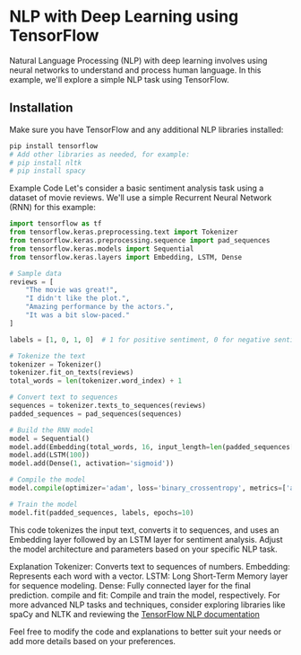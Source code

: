 # NLP with Deep Learning using TensorFlow

Natural Language Processing (NLP) with deep learning involves using neural networks to understand and process human language. In this example, we'll explore a simple NLP task using TensorFlow.

## Installation

Make sure you have TensorFlow and any additional NLP libraries installed:

```bash
pip install tensorflow
# Add other libraries as needed, for example:
# pip install nltk
# pip install spacy
```

Example Code
Let's consider a basic sentiment analysis task using a dataset of movie reviews. We'll use a simple Recurrent Neural Network (RNN) for this example:

```python
import tensorflow as tf
from tensorflow.keras.preprocessing.text import Tokenizer
from tensorflow.keras.preprocessing.sequence import pad_sequences
from tensorflow.keras.models import Sequential
from tensorflow.keras.layers import Embedding, LSTM, Dense

# Sample data
reviews = [
    "The movie was great!",
    "I didn't like the plot.",
    "Amazing performance by the actors.",
    "It was a bit slow-paced."
]

labels = [1, 0, 1, 0]  # 1 for positive sentiment, 0 for negative sentiment

# Tokenize the text
tokenizer = Tokenizer()
tokenizer.fit_on_texts(reviews)
total_words = len(tokenizer.word_index) + 1

# Convert text to sequences
sequences = tokenizer.texts_to_sequences(reviews)
padded_sequences = pad_sequences(sequences)

# Build the RNN model
model = Sequential()
model.add(Embedding(total_words, 16, input_length=len(padded_sequences[0])))
model.add(LSTM(100))
model.add(Dense(1, activation='sigmoid'))

# Compile the model
model.compile(optimizer='adam', loss='binary_crossentropy', metrics=['accuracy'])

# Train the model
model.fit(padded_sequences, labels, epochs=10)

```

This code tokenizes the input text, converts it to sequences, and uses an Embedding layer followed by an LSTM layer for sentiment analysis. Adjust the model architecture and parameters based on your specific NLP task.

Explanation
Tokenizer: Converts text to sequences of numbers.
Embedding: Represents each word with a vector.
LSTM: Long Short-Term Memory layer for sequence modeling.
Dense: Fully connected layer for the final prediction.
compile and fit: Compile and train the model, respectively.
For more advanced NLP tasks and techniques, consider exploring libraries like spaCy and NLTK and reviewing the [TensorFlow NLP documentation](https://www.tensorflow.org/tutorials/text?hl=tr)


Feel free to modify the code and explanations to better suit your needs or add more details based on your preferences.

